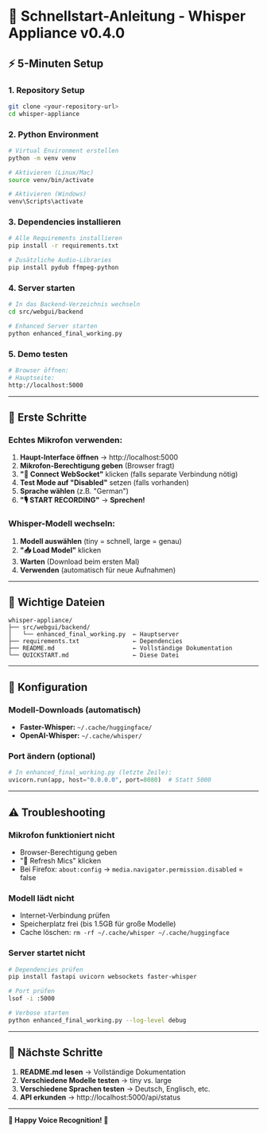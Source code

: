 # 🚀 Schnellstart-Anleitung - Whisper Appliance v0.4.0

## ⚡ 5-Minuten Setup

### **1. Repository Setup**
```bash
git clone <your-repository-url>
cd whisper-appliance
```

### **2. Python Environment**
```bash
# Virtual Environment erstellen
python -m venv venv

# Aktivieren (Linux/Mac)
source venv/bin/activate

# Aktivieren (Windows)
venv\Scripts\activate
```

### **3. Dependencies installieren**
```bash
# Alle Requirements installieren
pip install -r requirements.txt

# Zusätzliche Audio-Libraries
pip install pydub ffmpeg-python
```

### **4. Server starten**
```bash
# In das Backend-Verzeichnis wechseln
cd src/webgui/backend

# Enhanced Server starten
python enhanced_final_working.py
```

### **5. Demo testen**
```bash
# Browser öffnen:
# Hauptseite:
http://localhost:5000
```

---

## 🎤 Erste Schritte

### **Echtes Mikrofon verwenden:**

1. **Haupt-Interface öffnen** → http://localhost:5000
2. **Mikrofon-Berechtigung geben** (Browser fragt)
3. **"🔌 Connect WebSocket"** klicken (falls separate Verbindung nötig)
4. **Test Mode auf "Disabled"** setzen (falls vorhanden)
5. **Sprache wählen** (z.B. "German")
6. **"🎙️ START RECORDING"** → **Sprechen!**

### **Whisper-Modell wechseln:**

1. **Modell auswählen** (tiny = schnell, large = genau)
2. **"📥 Load Model"** klicken
3. **Warten** (Download beim ersten Mal)
4. **Verwenden** (automatisch für neue Aufnahmen)

---

## 📁 Wichtige Dateien

```
whisper-appliance/
├── src/webgui/backend/
│   └── enhanced_final_working.py  ← Hauptserver
├── requirements.txt               ← Dependencies
├── README.md                      ← Vollständige Dokumentation
└── QUICKSTART.md                  ← Diese Datei
```

---

## 🔧 Konfiguration

### **Modell-Downloads (automatisch)**
- **Faster-Whisper:** `~/.cache/huggingface/`
- **OpenAI-Whisper:** `~/.cache/whisper/`

### **Port ändern (optional)**
```python
# In enhanced_final_working.py (letzte Zeile):
uvicorn.run(app, host="0.0.0.0", port=8080)  # Statt 5000
```

---

## ⚠️ Troubleshooting

### **Mikrofon funktioniert nicht**
- Browser-Berechtigung geben
- "🔄 Refresh Mics" klicken
- Bei Firefox: `about:config` → `media.navigator.permission.disabled` = false

### **Modell lädt nicht**
- Internet-Verbindung prüfen
- Speicherplatz frei (bis 1.5GB für große Modelle)
- Cache löschen: `rm -rf ~/.cache/whisper ~/.cache/huggingface`

### **Server startet nicht**
```bash
# Dependencies prüfen
pip install fastapi uvicorn websockets faster-whisper

# Port prüfen
lsof -i :5000

# Verbose starten
python enhanced_final_working.py --log-level debug
```

---

## 🎯 Nächste Schritte

1. **README.md lesen** → Vollständige Dokumentation
2. **Verschiedene Modelle testen** → tiny vs. large
3. **Verschiedene Sprachen testen** → Deutsch, Englisch, etc.
4. **API erkunden** → http://localhost:5000/api/status

---

**🎤 Happy Voice Recognition! 🎉**
